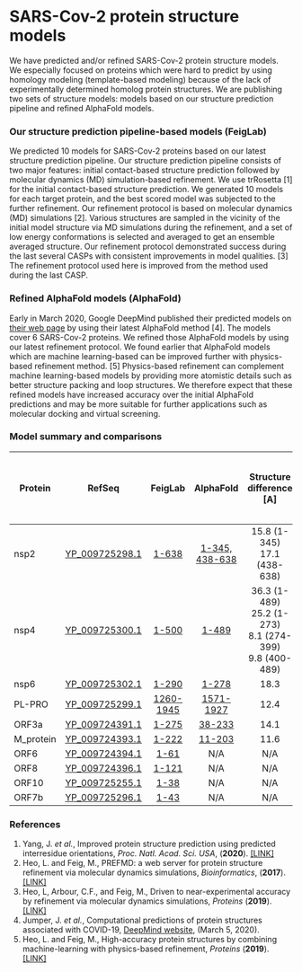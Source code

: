 # SARS-Cov-2 protein structure models
We have predicted and/or refined SARS-Cov-2 protein structure models. We especially focused on proteins which were hard to predict by using homology modeling (template-based modeling) because of the lack of experimentally determined homolog protein structures. We are publishing two sets of structure models: models based on our structure prediction pipeline and refined AlphaFold models.   

### Our structure prediction pipeline-based models (FeigLab)
We predicted 10 models for SARS-Cov-2 proteins based on our latest structure prediction pipeline. Our structure prediction pipeline consists of two major features: initial contact-based structure prediction followed by molecular dynamics (MD) simulation-based refinement. We use trRosetta [1] for the initial contact-based structure prediction. We generated 10 models for each target protein, and the best scored model was subjected to the further refinement. Our refinement protocol is based on molecular dynamics (MD) simulations [2]. Various structures are sampled in the vicinity of the initial model structure via MD simulations during the refinement, and a set of low energy conformations is selected and averaged to get an ensemble averaged structure. Our refinement protocol demonstrated success during the last several CASPs with consistent improvements in model qualities. [3] The refinement protocol used here is improved from the method used during the last CASP.

### Refined AlphaFold models (AlphaFold)
Early in March 2020, Google DeepMind published their predicted models on [their web page](https://deepmind.com/research/open-source/computational-predictions-of-protein-structures-associated-with-COVID-19) by using their latest AlphaFold method [4]. The models cover 6 SARS-Cov-2 proteins. We refined those AlphaFold models by using our latest refinement protocol. We found earlier that AlphaFold models which are machine learning-based can be improved further with physics-based refinement method. [5] Physics-based refinement can complement machine learning-based models by providing more atomistic details such as better structure packing and loop structures. We therefore expect that these refined models have increased accuracy over the initial AlphaFold predictions and may be more suitable for further applications such as molecular docking and virtual screening.

### Model summary and comparisons
| Protein | RefSeq | FeigLab | AlphaFold | Structure difference [A] | Structure change</br>after refinement</br> (AlphaFold) [A] |
|---------|--------|:---------:|:-----------:|:----------------------:|:--:|
|nsp2| [YP_009725298.1](https://www.ncbi.nlm.nih.gov/protein/YP_009725298.1) | [1-638](https://github.com/feiglab/sars-cov-2-proteins/blob/master/FeigLab/nsp2.pdb) | [1-345, 438-638](https://github.com/feiglab/sars-cov-2-proteins/blob/master/AlphaFold/nsp2.pdb) | 15.8 (1-345)</br> 17.1 (438-638) | 1.5 (1-345)</br> 1.9 (438-638) |
|nsp4| [YP_009725300.1](https://www.ncbi.nlm.nih.gov/protein/YP_009725300.1) | [1-500](https://github.com/feiglab/sars-cov-2-proteins/blob/master/FeigLab/nsp4.pdb) | [1-489](https://github.com/feiglab/sars-cov-2-proteins/blob/master/AlphaFold/nsp4.pdb) | 36.3 (1-489)</br> 25.2 (1-273)</br> 8.1 (274-399)</br> 9.8 (400-489)</br> | 1.7 (1-489)</br> 1.8 (1-273)</br> 1.9 (274-399)</br> 0.8 (400-489) |
|nsp6| [YP_009725302.1](https://www.ncbi.nlm.nih.gov/protein/YP_009725302.1) | [1-290](https://github.com/feiglab/sars-cov-2-proteins/blob/master/FeigLab/nsp6.pdb) | [1-278](https://github.com/feiglab/sars-cov-2-proteins/blob/master/AlphaFold/nsp6.pdb) | 18.3 | 2.0 |
|PL-PRO| [YP_009725299.1](https://www.ncbi.nlm.nih.gov/protein/YP_009725299.1) | [1260-1945](https://github.com/feiglab/sars-cov-2-proteins/blob/master/FeigLab/PL-PRO.pdb) | [1571-1927](https://github.com/feiglab/sars-cov-2-proteins/blob/master/AlphaFold/PL-PRO_C_terminal.pdb) | 12.4 | 1.5 |
|ORF3a| [YP_009724391.1](https://www.ncbi.nlm.nih.gov/protein/YP_009724391.1) | [1-275](https://github.com/feiglab/sars-cov-2-proteins/blob/master/FeigLab/ORF3a.pdb) | [38-233](https://github.com/feiglab/sars-cov-2-proteins/blob/master/AlphaFold/Protein_3a.pdb) | 14.1 | 2.3 |
|M_protein| [YP_009724393.1](https://www.ncbi.nlm.nih.gov/protein/YP_009724393.1) | [1-222](https://github.com/feiglab/sars-cov-2-proteins/blob/master/FeigLab/M_protein.pdb) | [11-203](https://github.com/feiglab/sars-cov-2-proteins/blob/master/AlphaFold/M_protein.pdb) | 11.6 | 1.3 |
|ORF6| [YP_009724394.1](https://www.ncbi.nlm.nih.gov/protein/YP_009724394.1) | [1-61](https://github.com/feiglab/sars-cov-2-proteins/blob/master/FeigLab/ORF6.pdb) | N/A | N/A | N/A |
|ORF8| [YP_009724396.1](https://www.ncbi.nlm.nih.gov/protein/YP_009724396.1) | [1-121](https://github.com/feiglab/sars-cov-2-proteins/blob/master/FeigLab/ORF8.pdb) | N/A | N/A | N/A |
|ORF10| [YP_009725255.1](https://www.ncbi.nlm.nih.gov/protein/YP_009725255.1) | [1-38](https://github.com/feiglab/sars-cov-2-proteins/blob/master/FeigLab/ORF10.pdb) | N/A | N/A | N/A |
|ORF7b| [YP_009725296.1](https://www.ncbi.nlm.nih.gov/protein/YP_009725296.1) | [1-43](https://github.com/feiglab/sars-cov-2-proteins/blob/master/FeigLab/ORF7b.pdb) | N/A | N/A | N/A |

### References
1. Yang, J. *et al.*, Improved protein structure prediction using predicted interresidue orientations, *Proc. Natl. Acad. Sci. USA*, (**2020**). [[LINK]](https://www.pnas.org/content/117/3/1496.short)
2. Heo, L. and Feig, M., PREFMD: a web server for protein structure refinement via molecular dynamics simulations, *Bioinformatics*, (**2017**). [[LINK]](https://academic.oup.com/bioinformatics/article/34/6/1063/4604595)
3. Heo, L, Arbour, C.F., and Feig, M., Driven to near-experimental accuracy by refinement via molecular dynamics simulations, *Proteins* (**2019**). [[LINK]](https://onlinelibrary.wiley.com/doi/full/10.1002/prot.25759)
4. Jumper, J. *et al.*, Computational predictions of protein structures associated with COVID-19, [DeepMind website](https://deepmind.com/research/open-source/computational-predictions-of-protein-structures-associated-with-COVID-19), (March 5, 2020).
5. Heo, L. and Feig, M., High-accuracy protein structures by combining machine-learning with physics-based refinement, *Proteins* (**2019**). [[LINK]](https://onlinelibrary.wiley.com/doi/abs/10.1002/prot.25847)
